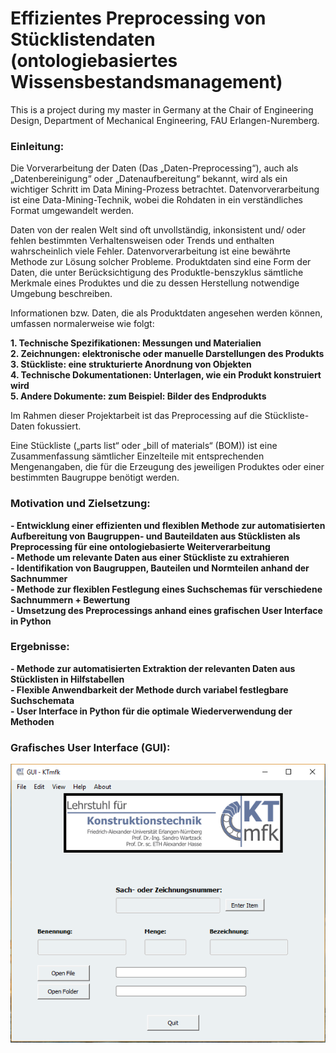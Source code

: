 # Effizientes Preprocessing von Stücklistendaten (ontologiebasiertes Wissensbestandsmanagement)

This is a project during my master in Germany at the Chair of Engineering Design, Department of Mechanical Engineering, FAU Erlangen-Nuremberg.

### Einleitung:
Die Vorverarbeitung der Daten (Das „Daten-Preprocessing“), auch als „Datenbereinigung“ oder „Datenaufbereitung“ bekannt, wird als ein wichtiger Schritt im Data Mining-Prozess betrachtet. Datenvorverarbeitung ist eine Data-Mining-Technik, wobei die Rohdaten in ein verständliches Format umgewandelt werden.

Daten von der realen Welt sind oft unvollständig, inkonsistent und/ oder fehlen bestimmten Verhaltensweisen oder Trends und enthalten wahrscheinlich viele Fehler. Datenvorverarbeitung ist eine bewährte Methode zur Lösung solcher Probleme.
Produktdaten sind eine Form der Daten, die unter Berücksichtigung des Produktle-benszyklus sämtliche Merkmale eines Produktes und die zu dessen Herstellung notwendige Umgebung beschreiben.

Informationen bzw. Daten, die als Produktdaten angesehen werden können, umfassen normalerweise wie folgt:

**1. Technische Spezifikationen: Messungen und Materialien**<br />
**2. Zeichnungen: elektronische oder manuelle Darstellungen des Produkts**<br />
**3. Stückliste: eine strukturierte Anordnung von Objekten**<br />
**4. Technische Dokumentationen: Unterlagen, wie ein Produkt konstruiert wird**<br />
**5. Andere Dokumente: zum Beispiel: Bilder des Endprodukts**<br />

Im Rahmen dieser Projektarbeit ist das Preprocessing auf die Stückliste-Daten fokussiert.

Eine Stückliste („parts list“ oder „bill of materials“ (BOM)) ist eine Zusammenfassung sämtlicher Einzelteile mit entsprechenden Mengenangaben, die für die Erzeugung des jeweiligen Produktes oder einer bestimmten Baugruppe benötigt werden.

### Motivation und Zielsetzung:
**- Entwicklung einer effizienten und flexiblen Methode zur automatisierten Aufbereitung von Baugruppen- und  Bauteildaten aus Stücklisten als Preprocessing für eine ontologiebasierte Weiterverarbeitung**<br />
**- Methode um relevante Daten aus einer Stückliste zu extrahieren**<br />
**- Identifikation von Baugruppen, Bauteilen und Normteilen anhand der Sachnummer**<br />
**- Methode zur flexiblen Festlegung eines Suchschemas für verschiedene Sachnummern + Bewertung**<br />
**- Umsetzung des Preprocessings anhand eines grafischen User Interface in Python**<br />

### Ergebnisse:
**- Methode zur automatisierten Extraktion der relevanten Daten aus Stücklisten in Hilfstabellen**<br />
**- Flexible Anwendbarkeit der Methode durch variabel festlegbare Suchschemata**<br />
**- User Interface in Python für die optimale Wiederverwendung der Methoden**<br />

### Grafisches User Interface (GUI):

   ![GUI](https://github.com/Vahidsj/ProjectWork-KTmfk/blob/master/Image/Gui.PNG)

